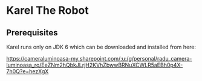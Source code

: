 # Karel The Robot

## Prerequisites

Karel runs only on JDK 6 which can be downloaded and installed from here:

https://cameraluminoasa-my.sharepoint.com/:u:/g/personal/radu_camera-luminoasa_ro/EeZNm2hQbkJLrjH2KVhZbwwBRNuXCWLR5aEBh0p4X-7h0Q?e=hezXgX

